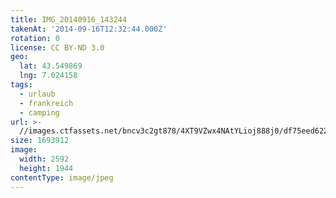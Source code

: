 ```yaml
---
title: IMG_20140916_143244
takenAt: '2014-09-16T12:32:44.000Z'
rotation: 0
license: CC BY-ND 3.0
geo:
  lat: 43.549869
  lng: 7.024158
tags:
  - urlaub
  - frankreich
  - camping
url: >-
  //images.ctfassets.net/bncv3c2gt878/4XT9VZwx4NAtYLioj888j0/df75eed622cfbf657854e3576c223d6a/img_20140916_143244_28031197990_o
size: 1693912
image:
  width: 2592
  height: 1944
contentType: image/jpeg
---
```


